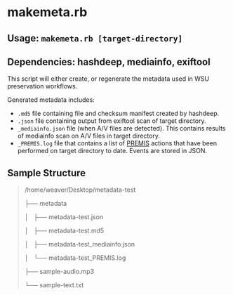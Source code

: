 # makemeta.rb

## Usage: `makemeta.rb [target-directory]`

## Dependencies: hashdeep, mediainfo, exiftool

This script will either create, or regenerate the metadata used in WSU preservation workflows.

Generated metadata includes:
* `.md5` file containing file and checksum manifest created by hashdeep.
* `.json` file containing output from exiftool scan of target directory.
* `_mediainfo.json` file (when A/V files are detected). This contains results of mediainfo scan on A/V files in target directory.
* `_PREMIS.log` file that contains a list of [PREMIS](http://id.loc.gov/vocabulary/preservation/eventType.html) actions that have been performed on target directory to date. Events are stored in JSON.

## Sample Structure
> /home/weaver/Desktop/metadata-test
>
> ├── metadata
>
> │   ├── metadata-test.json
>
> │   ├── metadata-test.md5
>
> │   ├── metadata-test_mediainfo.json
>
> │   └── metadata-test_PREMIS.log
>
> ├── sample-audio.mp3
>
> └── sample-text.txt
